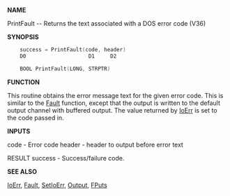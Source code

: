 
**NAME**

PrintFault -- Returns the text associated with a DOS error code (V36)

**SYNOPSIS**

```c
    success = PrintFault(code, header)
    D0                    D1     D2

    BOOL PrintFault(LONG, STRPTR)

```
**FUNCTION**

This routine obtains the error message text for the given error code.
This is similar to the [Fault](Fault.md) function, except that the output is
written to the default output channel with buffered output.
The value returned by [IoErr](IoErr.md) is set to the code passed in.

**INPUTS**

code   - Error code
header - header to output before error text

RESULT
success - Success/failure code.

**SEE ALSO**

[IoErr](IoErr.md), [Fault](Fault.md), [SetIoErr](SetIoErr.md), [Output](Output.md), [FPuts](FPuts.md)
